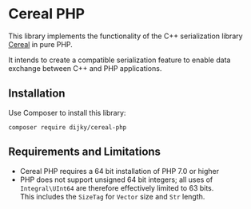 # Cereal PHP

This library implements the functionality of the C++ serialization library
[Cereal](http://uscilab.github.io/cereal/) in pure PHP.

It intends to create a compatible serialization feature to enable data exchange
between C++ and PHP applications.

## Installation

Use Composer to install this library:

    composer require dijky/cereal-php

## Requirements and Limitations

- Cereal PHP requires a 64 bit installation of PHP 7.0 or higher
- PHP does not support unsigned 64 bit integers; all uses of `Integral\UInt64` are therefore effectively limited to 63 bits.  
This includes the `SizeTag` for `Vector` size and `Str` length.

